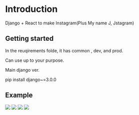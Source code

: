 # Introduction

Django + React to make Instagram(Plus My name J, Jstagram)

## Getting started

In the reuqirements folde, it has common , dev, and prod.

Can use up to your purpose.

Main django ver.

pip install django~=3.0.0


## Example

<img src="https://user-images.githubusercontent.com/96777346/174230813-9f7d749d-a280-4d72-a8c8-84ee0d0727b1.PNG">


<img src="https://user-images.githubusercontent.com/96777346/174230746-b49d0f6f-a50f-47a4-9c03-a4d99c4105b6.PNG">


<img src="https://user-images.githubusercontent.com/96777346/174230754-28052f95-d7f7-468a-b98c-a484282a25f9.PNG">


<img src="https://user-images.githubusercontent.com/96777346/174230737-f15ed2b5-a050-49a3-a22a-88498fb24762.PNG">